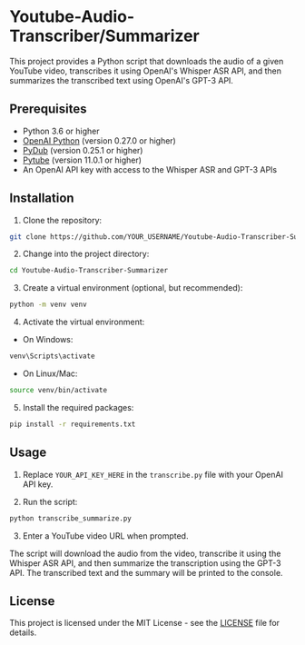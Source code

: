 # Youtube-Audio-Transcriber/Summarizer

This project provides a Python script that downloads the audio of a given YouTube video, transcribes it using OpenAI's Whisper ASR API, and then summarizes the transcribed text using OpenAI's GPT-3 API.

## Prerequisites

- Python 3.6 or higher
- [OpenAI Python](https://github.com/openai/openai) (version 0.27.0 or higher)
- [PyDub](https://github.com/jiaaro/pydub) (version 0.25.1 or higher)
- [Pytube](https://github.com/pytube/pytube) (version 11.0.1 or higher)
- An OpenAI API key with access to the Whisper ASR and GPT-3 APIs

## Installation

1. Clone the repository:

```bash
git clone https://github.com/YOUR_USERNAME/Youtube-Audio-Transcriber-Summarizer.git
```

2. Change into the project directory:

```bash
cd Youtube-Audio-Transcriber-Summarizer
```

3. Create a virtual environment (optional, but recommended):

```bash
python -m venv venv
```

4. Activate the virtual environment:

- On Windows:

```bash
venv\Scripts\activate
```

- On Linux/Mac:

```bash
source venv/bin/activate
```

5. Install the required packages:

```bash
pip install -r requirements.txt
```

## Usage

1. Replace `YOUR_API_KEY_HERE` in the `transcribe.py` file with your OpenAI API key.

2. Run the script:

```bash
python transcribe_summarize.py
```

3. Enter a YouTube video URL when prompted.

The script will download the audio from the video, transcribe it using the Whisper ASR API, and then summarize the transcription using the GPT-3 API. The transcribed text and the summary will be printed to the console.

## License

This project is licensed under the MIT License - see the [LICENSE](LICENSE) file for details.

